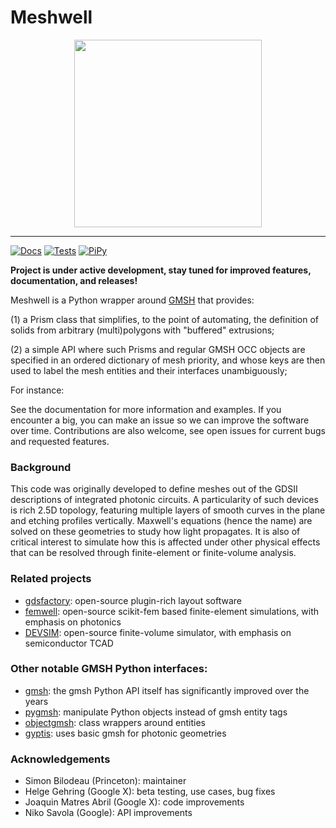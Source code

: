# Meshwell
<p align="center">
  <img src=https://raw.githubusercontent.com/simbilod/meshwell/main/meshwell.png
 width="300" height="300">
</p>

---

[![Docs](https://github.com/simbilod/meshwell/actions/workflows/pages.yml/badge.svg)](https://github.com/simbilod/meshwell/actions/workflows/pages.yml)
[![Tests](https://github.com/simbilod/meshwell/actions/workflows/test_code.yml/badge.svg)](https://github.com/simbilod/meshwell/actions/workflows/test_code.yml)
[![PiPy](https://img.shields.io/pypi/v/meshwell)](https://pypi.org/project/meshwell/)

**Project is under active development, stay tuned for improved features, documentation, and releases!**

Meshwell is a Python wrapper around [GMSH](https://gmsh.info/) that provides:

(1) a Prism class that simplifies, to the point of automating, the definition of solids from arbitrary (multi)polygons with "buffered" extrusions;

(2) a simple API where such Prisms and regular GMSH OCC objects are specified in an ordered dictionary of mesh priority, and whose keys are then used to label the mesh entities and their interfaces unambiguously;

For instance:

<ADD EXAMPLE>

See the documentation for more information and examples. If you encounter a big, you can make an issue so we can improve the software over time. Contributions are also welcome, see open issues for current bugs and requested features.

### Background

This code was originally developed to define meshes out of the GDSII descriptions of integrated photonic circuits. A particularity of such devices is rich 2.5D topology, featuring multiple layers of smooth curves in the plane and etching profiles vertically.  Maxwell's equations (hence the name) are solved on these geometries to study how light propagates. It is also of critical interest to simulate how this is affected under other physical effects that can be resolved through finite-element or finite-volume analysis.

### Related projects

* [gdsfactory](https://github.com/gdsfactory/gdsfactory): open-source plugin-rich layout software
* [femwell](https://github.com/HelgeGehring/femwell): open-source scikit-fem based finite-element simulations, with emphasis on photonics
* [DEVSIM](https://github.com/devsim/devsim): open-source finite-volume simulator, with emphasis on semiconductor TCAD

### Other notable GMSH Python interfaces:

* [gmsh](https://gitlab.onelab.info/gmsh/gmsh): the gmsh Python API itself has significantly improved over the years
* [pygmsh](https://github.com/meshpro/pygmsh): manipulate Python objects instead of gmsh entity tags
* [objectgmsh](https://github.com/nemocrys/objectgmsh): class wrappers around entities
* [gyptis](https://gyptis.gitlab.io/): uses basic gmsh for photonic geometries

### Acknowledgements

* Simon Bilodeau (Princeton): maintainer
* Helge Gehring (Google X): beta testing, use cases, bug fixes
* Joaquin Matres Abril (Google X): code improvements
* Niko Savola (Google): API improvements
